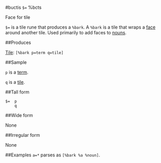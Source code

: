 #buctis `$=` %bcts

Face for tile

`$=` is a tile rune that produces a `%bark`. A `%bark` is a tile that wraps a [face]() around another tile. Used primarily to add faces to [nouns]().

##Produces

[Tile](): `[%bark p=term q=tile]`

##Sample

`p` is a [term]().

`q` is a [tile]().

##Tall form

    $=  p
        q

##Wide form

None

##Irregular form

None

##Examples
`a=*` parses as `[%bark %a %noun]`.



